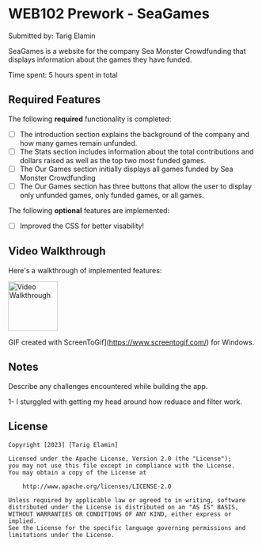 # WEB102 Prework - SeaGames

Submitted by: Tarig Elamin

SeaGames is a website for the company Sea Monster Crowdfunding that displays information about the games they have funded.

Time spent: 5 hours spent in total

## Required Features

The following **required** functionality is completed:

* [ ] The introduction section explains the background of the company and how many games remain unfunded.
* [ ] The Stats section includes information about the total contributions and dollars raised as well as the top two most funded games.
* [ ] The Our Games section initially displays all games funded by Sea Monster Crowdfunding
* [ ] The Our Games section has three buttons that allow the user to display only unfunded games, only funded games, or all games.

The following **optional** features are implemented:

* [ ] Improved the CSS for better visability!


## Video Walkthrough

Here's a walkthrough of implemented features:

<img src='https://i.imgur.com/X0JwQkU.mp4' title='Video Walkthrough' width='100' alt='Video Walkthrough' />

<!-- Replace this with whatever GIF tool you used! -->
GIF created with ScreenToGif](https://www.screentogif.com/) for Windows.

<!-- Recommended tools:
[Kap](https://getkap.co/) for macOS
[ScreenToGif](https://www.screentogif.com/) for Windows
[peek](https://github.com/phw/peek) for Linux. -->

## Notes

Describe any challenges encountered while building the app.

1- I sturggled with getting my head around how reduace and filter work. 

## License

    Copyright [2023] [Tarig Elamin]

    Licensed under the Apache License, Version 2.0 (the "License");
    you may not use this file except in compliance with the License.
    You may obtain a copy of the License at

        http://www.apache.org/licenses/LICENSE-2.0

    Unless required by applicable law or agreed to in writing, software
    distributed under the License is distributed on an "AS IS" BASIS,
    WITHOUT WARRANTIES OR CONDITIONS OF ANY KIND, either express or implied.
    See the License for the specific language governing permissions and
    limitations under the License.
